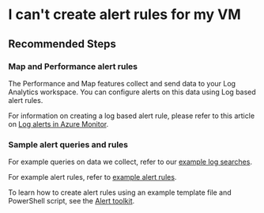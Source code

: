 <properties
    pageTitle="I can't create alert rules for my VM"
    description="I can't create alert rules for my VM"
    infoBubbleText="Here are some things to help with creating alert rules"
    service="microsoft.insights"
    authors="rashmian"
    ms.author="rashmia"
    selfHelpType="generic"
    articleId="insights-for-vm-cannotcreate-alertrules"
    productPesIds="17081"
    supportTopicIds="32738499"
    cloudEnvironments="public, blackForest, fairfax, mooncake"
    ownershipId="AzureMonitoring_Essentials"
 />

 # I can't create alert rules for my VM

## **Recommended Steps**

### **Map and Performance alert rules**

The Performance and Map features collect and send data to your Log Analytics workspace.  You can configure alerts on this data using Log based alert rules. 

For information on creating a log based alert rule, please refer to this article on [Log alerts in Azure Monitor](https://docs.microsoft.com/azure/azure-monitor/platform/alerts-unified-log). 

### **Sample alert queries and rules**

For example queries on data we collect, refer to our [example log searches](https://docs.microsoft.com/azure/azure-monitor/insights/vminsights-log-search). 

For example alert rules, refer to [example alert rules](https://docs.microsoft.com/azure/azure-monitor/insights/vminsights-alerts).

To learn how to create alert rules using an example template file and PowerShell script, see the [Alert toolkit](https://github.com/Microsoft/manageability-toolkits).  
